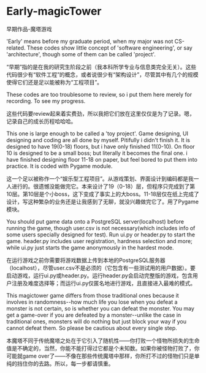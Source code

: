 # Early-magicTower
早期作品-魔塔游戏

'Early' means before my graduate period, when my major was not CS-related. These codes show little concept of 'software engineering', or say 'architecture', though some of them can be called 'project'.

“早期”指的是在我的研究生阶段之前（我本科所学专业与信息类完全无关）。这些代码很少有“软件工程”的概念，或者说很少有“架构设计”，尽管其中有几个的规模使得它们还是足以能被称为“工程项目”。

These codes are too troublesome to review, so i put them here merely for recording. To see my progress.

这些代码要review起来着实费劲，所以我把它们放在这里仅仅是为了记录。嗯，记录自己的成长历程哈哈哈。

This one is large enough to be called a 'toy project'. Game designing, UI designing and coding are all done by myself. Pitifully i didn't finish it. It is designed to have 19(0-18) floors, but i have only finished 11(0-10). On floor 10 is designed to be a small boss; but literally it becomes the final one. i have finished designing floor 11-18 on paper, but feel bored to put them into practice. It is coded with Pygame module.

这一个足以被称作一个“娱乐型工程项目”。从游戏策划、界面设计到编码都是我一人进行的。很遗憾没能做完它。本来设计了19（0-18）层，但程序只完成到了第10层。第10层是个小boss，这下变成了事实上的大boss。11-18层仅在纸上完成了设计，写这种繁杂的业务还是让我感到了无聊，就没兴趣做完它了。用了Pygame模块。

You should put game data onto a PostgreSQL server(localhost) before running the game, though user.csv is not necessary(which includes info of some users specially designed for test). Run ui.py or header.py to start the game. header.py includes user registration, hardness selection and more; while ui.py just starts the game anonymously in the hardest mode.

在运行游戏之前你需要将游戏数据上传到本地的PostgreSQL服务器（localhost），尽管user.csv不是必须的（它包含有一些测试用的用户数据）。要启动游戏，运行ui.py或header.py。运行header.py会启动完整版的游戏，包含用户注册及难度选择等；而运行ui.py仅匿名地进行游戏，且直接进入最难的模式。

This magictower game differs from those traditional ones because it involves in randomness--how much life you lose when you defeat a monster is not certain, so is whether you can defeat the monster. You may get a game-over if you are defeated by a monster--unlike the case in traditional ones, monsters will do nothing but just block your way if you cannot defeat them. So please be cautious about every single step.

本魔塔不同于传统魔塔之处在于它引入了随机性——你打败一个怪物所损失的生命值是不确定的，当然，你能不能打得过它都是个未知数。如果你被怪物打败了，你可能就game over了——不像在那些传统魔塔中那样，你所打不过的怪物们只是单纯的挡住你的去路。所以，每一步都请慎重。

